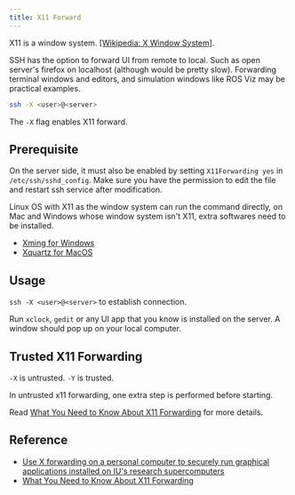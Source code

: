```yaml
---
title: X11 Forward
---
```


X11 is a window system. [[Wikipedia: X Window System]](https://en.wikipedia.org/wiki/X_Window_System).

SSH has the option to forward UI from remote to local. Such as open server's firefox on localhost (although would be pretty slow). Forwarding terminal windows and editors, and simulation windows like ROS Viz may be practical examples.

```bash
ssh -X <user>@<server>
```

The `-X` flag enables X11 forward.

## Prerequisite

On the server side, it must also be enabled by setting `X11Forwarding yes` in `/etc/ssh/sshd_config`. Make sure you have the permission to edit the file and restart ssh service after modification.

Linux OS with X11 as the window system can run the command directly, on Mac and Windows whose window system isn't X11, extra softwares need to be installed.

- [Xming for Windows](https://sourceforge.net/projects/xming/)
- [Xquartz for MacOS](https://www.xquartz.org/)

## Usage

`ssh -X <user>@<server>` to establish connection.

Run `xclock`, `gedit` or any UI app that you know is installed on the server. A window should pop up on your local computer.

## Trusted X11 Forwarding

`-X` is untrusted. `-Y` is trusted.

In untrusted x11 forwarding, one extra step is performed before starting.

Read [What You Need to Know About X11 Forwarding](https://goteleport.com/blog/x11-forwarding/) for more details.

## Reference

- [Use X forwarding on a personal computer to securely run graphical applications installed on IU's research supercomputers](https://kb.iu.edu/d/bdnt)
- [What You Need to Know About X11 Forwarding](https://goteleport.com/blog/x11-forwarding/)
